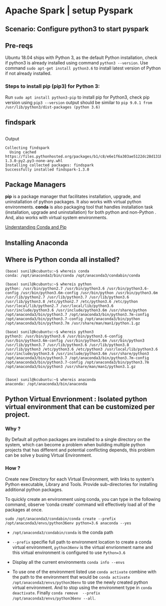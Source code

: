 # Apache Spark | setup Pyspark

## Scenario: Configure python3 to start pyspark

## Pre-reqs
Ubuntu 18.04 ships with Python 3, as the default Python installation, check if python3 is already installed using command ```python3 --version```. Use command ```sudo apt-get install python3.6``` to install latest version of Python if not already installed.  





### Steps to install pip (pip3) for Python 3:
Run ```sudo apt install python3-pip``` to install pip for Python3, check pip version using ```pip3 --version```
output should be similar to ```pip 9.0.1 from /usr/lib/python3/dist-packages (python 3.6)```

## findspark
```python3 -m pip install findspark
```

Output
```
Collecting findspark
  Using cached https://files.pythonhosted.org/packages/b1/c8/e6e1f6a303ae5122dc28d131b5a67c5eb87cbf8f7ac5b9f87764ea1b1e1e/findspark-1.3.0-py2.py3-none-any.whl
Installing collected packages: findspark
Successfully installed findspark-1.3.0
```

## Package Managers

**pip** is a package manager that facilitates installation, upgrade, and uninstallation of python packages. It also works with virtual python environments. **conda** is also packaging tool that handles installation task (installation, upgrade and uninstallation) for both python and non-Python . And, also works with virtual system environments.

[Understanding Conda and Pip](https://www.anaconda.com/understanding-conda-and-pip/)


## Installing Anaconda


## Where is Python conda all installed?

```
(base) sunil@kcubuntu:~$ whereis conda
conda: /opt/anaconda3/bin/conda /opt/anaconda3/condabin/conda

(base) sunil@kcubuntu:~$ whereis python
python: /usr/bin/python2.7 /usr/bin/python3.6 /usr/bin/python3.6-config /usr/bin/python3.6m-config /usr/bin/python /usr/bin/python3.6m /usr/lib/python2.7 /usr/lib/python3.7 /usr/lib/python3.6 /usr/lib/python3.8 /etc/python2.7 /etc/python3.6 /etc/python /usr/local/lib/python2.7 /usr/local/lib/python3.6 /usr/include/python3.6 /usr/include/python3.6m /usr/share/python /opt/anaconda3/bin/python3.7 /opt/anaconda3/bin/python3.7m-config /opt/anaconda3/bin/python3.7-config /opt/anaconda3/bin/python /opt/anaconda3/bin/python3.7m /usr/share/man/man1/python.1.gz

(base) sunil@kcubuntu:~$ whereis python3
python3: /usr/bin/python3.6 /usr/bin/python3.6-config /usr/bin/python3.6m-config /usr/bin/python3.6m /usr/bin/python3 /usr/lib/python3.7 /usr/lib/python3.6 /usr/lib/python3.8 /usr/lib/python3 /etc/python3.6 /etc/python3 /usr/local/lib/python3.6 /usr/include/python3.6 /usr/include/python3.6m /usr/share/python3 /opt/anaconda3/bin/python3.7 /opt/anaconda3/bin/python3.7m-config /opt/anaconda3/bin/python3.7-config /opt/anaconda3/bin/python3.7m /opt/anaconda3/bin/python3 /usr/share/man/man1/python3.1.gz


(base) sunil@kcubuntu:~$ whereis anaconda
anaconda: /opt/anaconda3/bin/anaconda
```

## Python Virtual Envrionment : Isolated python virtual environment that can be customized per project.

### Why ?
By Default all python packages are installed to a single directory on the system, which can become a problem when building multiple python projects that has different and potential conflicting depends, this problem can be solve y busing  Virtual Environment.

### How ?
Create new Directory for each Virtual Environment, with links to system's Python executable, Library and Tools. Provide sub-directories for installing additional python packages.

To quickly create an environment using conda, you can type in the following command, observe ‘conda create’ command will effectively load all of the packages at once.
```
sudo /opt/anaconda3/condabin/conda create --prefix /opt/anaconda3/envs/python36env python=3.6 anaconda --yes
```
- `/opt/anaconda3/condabin/conda` is the conda path
- `--prefix` specifie full path to environment location to create a conda virtual environment, `python36env` is the virtual envrionment name and this virtual environment is configured to use `Python=3.6`

- Display all the current environments `conda info --envs`

- To use one of the environment listed use `conda activate` combine with the path to the environment that would be `conda activate /opt/anaconda3/envs/python36env` to use the newly created python virtual environment. And to stop using the environment type in `conda deactivate`. Finally `conda remove  --prefix /opt/anaconda3/envs/python36env --all`.




